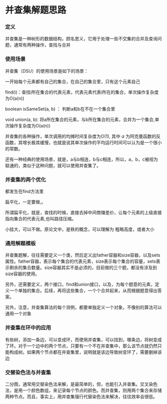 # 并查集解题思路

### 定义

并查集是一种树形的数据结构，顾名思义，它用于处理一些不交集的合并及查询问题，通常有两种操作，查找与合并

### 使用场景

并查集（DSU）的使用场景是如下的场景：

一开始每个元素都有自己的集合，在自己的集合里，只有这个元素自己

find(i)：查找i所在集合的代表元素，代表元素代表i所在的集合，单次操作复杂度为O(a(n))

boolean isSameSet(a, b) ： 判断a和b在不在一个集合里

void union(a, b): 将a所在集合的元素，与b所在集合的元素，合并为一个集合,单次操作复杂度为O(a(n))

并查集的各种操作，单次调用的均摊时间复杂度为O(1), 其中 *α* 为阿克曼函数的反函数，其增长极其缓慢，也就是说其单次操作的平均运行时间可以认为是一个很小的常数。

还有一种经典的使用场景，就是，a与b相连，b与c相连，所以，a，b，c被视为联通的，类似于这种问题，就可以使用并查集了。

### 并查集的两个优化

都发生在find方法里

扁平化，一定要做,。

所谓扁平化，就是，查找的时候，直接去掉中间商赚差价，让每个元素的上级直接指向集合的代表元素,也叫路径压缩。

小挂大，可以不做。原论文中，是秩的概念，可以理解为 粗略高度，或者大小

### 通用解题模板

并查集题解，往往需要定义一个类，然后定义出father容器和size容器，以及sets属性。father容器，表示每个集合的代表元素，size表示每个集合的容量，sets表示剩余的集合数量。size容器其实不是必须的，目前做的三个题，都没有涉及到size容器的使用。

另外，还需要定义，两个接口，find和union接口，以及，为每个题意的元素，定义一个单独的集合。后续，再将这些集合，一个个合并起来，从而根据题意得出答案。

另外，注意，并查集算法的每个测例，都要单独定义一个对象，不像别的算法可以通用一个对象

### 并查集在环中的应用

有些树，添加一条边，可以变成环，而使用并查集，可以找到，哪条边，将树变成了环。对于一个边中的两个节点，只要有一个不在并查集中，那么该节点就仍然只能构成树。如果两个节点都在并查集里，说明就是该边导致树变环了，需要删掉该边

### 交替染色法与并查集

二分图，通常用交替染色法来解，是最简单的，但，也能引入并查集。交叉染色法，是用一个颜色数组，来记录每个节点的颜色。而并查集，则用两个集合来存储两种节点。而且，事实上，用并查集强行代替染色法来解决，往往效率会很低。

